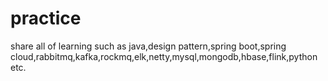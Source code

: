 # practice
share all of learning such as java,design pattern,spring boot,spring cloud,rabbitmq,kafka,rockmq,elk,netty,mysql,mongodb,hbase,flink,python etc.
